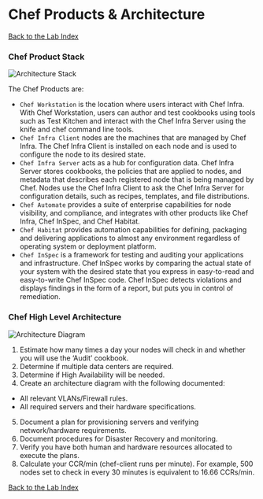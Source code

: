 # Chef Products & Architecture
  
[Back to the Lab Index](../README.md#cooking-up-compliance---workshop)
  
### Chef Product Stack
  
![Architecture Stack](/labs/images/architecture_stack.png "Architecture Stack")
  
The Chef Products are:
 - ```Chef Workstation``` is the location where users interact with Chef Infra. With Chef Workstation, users can author and test cookbooks using tools such as Test Kitchen and interact with the Chef Infra Server using the knife and chef command line tools.
 - ```Chef Infra Client``` nodes are the machines that are managed by Chef Infra. The Chef Infra Client is installed on each node and is used to configure the node to its desired state.
 - ```Chef Infra Server``` acts as a hub for configuration data. Chef Infra Server stores cookbooks, the policies that are applied to nodes, and metadata that describes each registered node that is being managed by Chef. Nodes use the Chef Infra Client to ask the Chef Infra Server for configuration details, such as recipes, templates, and file distributions.
 - ```Chef Automate``` provides a suite of enterprise capabilities for node visibility, and compliance, and integrates with other products like Chef Infra, Chef InSpec, and Chef Habitat.
  - ```Chef Habitat``` provides automation capabilities for defining, packaging and delivering applications to almost any environment regardless of operating system or deployment platform. 
  - ```Chef InSpec``` is a framework for testing and auditing your applications and infrastructure. Chef InSpec works by comparing the actual state of your system with the desired state that you express in easy-to-read and easy-to-write Chef InSpec code. Chef InSpec detects violations and displays findings in the form of a report, but puts you in control of remediation.
  
### Chef High Level Architecture
  
  
![Architecture Diagram](/labs/images/architecture_diagram.png "Architecture Diagram")
  
1. Estimate how many times a day your nodes will check in and whether you will use the ‘Audit’ cookbook. 
2. Determine if multiple data centers are required. 
3. Determine if High Availability will be needed. 
4. Create an architecture diagram with the following documented:
  * All relevant VLANs/Firewall rules. 
  * All required servers and their hardware specifications.  
5. Document a plan for provisioning servers and verifying network/hardware requirements.  
6. Document procedures for Disaster Recovery and monitoring.   
7. Verify you have both human and hardware resources allocated to execute the plans.    
8. Calculate your CCR/min (chef-client runs per minute). For example, 500 nodes set to check in every 30 minutes is equivalent to 16.66 CCRs/min.  


  
  
[Back to the Lab Index](../README.md#cooking-up-compliance---workshop)
